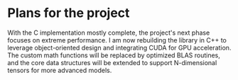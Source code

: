 # Plans for the project

With the C implementation mostly complete, the project's next phase focuses on extreme performance. I am now rebuilding the library in C++ to leverage object-oriented design and integrating CUDA for GPU acceleration. The custom math functions will be replaced by optimized BLAS routines, and the core data structures will be extended to support N-dimensional tensors for more advanced models.
